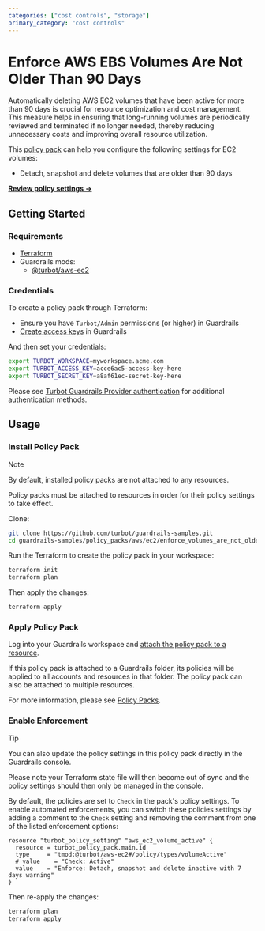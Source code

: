 ```yaml
---
categories: ["cost controls", "storage"]
primary_category: "cost controls"
---
```


# Enforce AWS EBS Volumes Are Not Older Than 90 Days

Automatically deleting AWS EC2 volumes that have been active for more than 90 days is crucial for resource optimization and cost management. This measure helps in ensuring that long-running volumes are periodically reviewed and terminated if no longer needed, thereby reducing unnecessary costs and improving overall resource utilization.

This [policy pack](https://turbot.com/guardrails/docs/concepts/policy-packs) can help you configure the following settings for EC2 volumes:

- Detach, snapshot and delete volumes that are older than 90 days

**[Review policy settings →](https://hub.guardrails.turbot.com/policy-packs/aws_ec2_enforce_volumes_are_not_older_than_90_days/settings)**

## Getting Started

### Requirements

- [Terraform](https://developer.hashicorp.com/terraform/install)
- Guardrails mods:
  - [@turbot/aws-ec2](https://hub.guardrails.turbot.com/mods/aws/mods/aws-ec2)

### Credentials

To create a policy pack through Terraform:

- Ensure you have `Turbot/Admin` permissions (or higher) in Guardrails
- [Create access keys](https://turbot.com/guardrails/docs/guides/iam/access-keys#generate-a-new-guardrails-api-access-key) in Guardrails

And then set your credentials:

```sh
export TURBOT_WORKSPACE=myworkspace.acme.com
export TURBOT_ACCESS_KEY=acce6ac5-access-key-here
export TURBOT_SECRET_KEY=a8af61ec-secret-key-here
```

Please see [Turbot Guardrails Provider authentication](https://registry.terraform.io/providers/turbot/turbot/latest/docs#authentication) for additional authentication methods.

## Usage

### Install Policy Pack

> [!NOTE]
> By default, installed policy packs are not attached to any resources.
>
> Policy packs must be attached to resources in order for their policy settings to take effect.

Clone:

```sh
git clone https://github.com/turbot/guardrails-samples.git
cd guardrails-samples/policy_packs/aws/ec2/enforce_volumes_are_not_older_than_90_days
```

Run the Terraform to create the policy pack in your workspace:

```sh
terraform init
terraform plan
```

Then apply the changes:

```sh
terraform apply
```

### Apply Policy Pack

Log into your Guardrails workspace and [attach the policy pack to a resource](https://turbot.com/guardrails/docs/guides/policy-packs#attach-a-policy-pack-to-a-resource).

If this policy pack is attached to a Guardrails folder, its policies will be applied to all accounts and resources in that folder. The policy pack can also be attached to multiple resources.

For more information, please see [Policy Packs](https://turbot.com/guardrails/docs/concepts/policy-packs).

### Enable Enforcement

> [!TIP]
> You can also update the policy settings in this policy pack directly in the Guardrails console.
>
> Please note your Terraform state file will then become out of sync and the policy settings should then only be managed in the console.

By default, the policies are set to `Check` in the pack's policy settings. To enable automated enforcements, you can switch these policies settings by adding a comment to the `Check` setting and removing the comment from one of the listed enforcement options:

```hcl
resource "turbot_policy_setting" "aws_ec2_volume_active" {
  resource = turbot_policy_pack.main.id
  type     = "tmod:@turbot/aws-ec2#/policy/types/volumeActive"
  # value    = "Check: Active"
  value    = "Enforce: Detach, snapshot and delete inactive with 7 days warning"
}
```

Then re-apply the changes:

```sh
terraform plan
terraform apply
```
